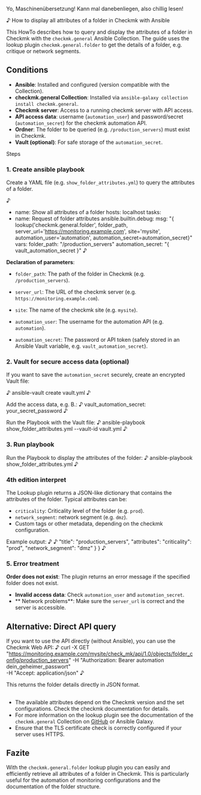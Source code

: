 Yo, Maschinenübersetzung! Kann mal danebenliegen, also chillig lesen!

♪ How to display all attributes of a folder in Checkmk with Ansible

This HowTo describes how to query and display the attributes of a folder in Checkmk with the `checkmk.general` Ansible Collection. The guide uses the lookup plugin `checkmk.general.folder` to get the details of a folder, e.g. critique or network segments.

## Conditions
- **Ansible**: Installed and configured (version compatible with the Collection).
- **checkmk.general Collection**: Installed via `ansible-galaxy collection install checkmk.general`.
- **Checkmk server**: Access to a running checkmk server with API access.
- **API access data**: username (`automation_user`) and password/secret (`automation_secret`) for the checkmk automation API.
- **Ordner**: The folder to be queried (e.g. `/production_servers`) must exist in Checkmk.
- **Vault (optional)**: For safe storage of the `automation_secret`.

Steps

### 1. Create ansible playbook
Create a YAML file (e.g. `show_folder_attributes.yml`) to query the attributes of a folder.

♪
- name: Show all attributes of a folder
hosts: localhost
tasks:
- name: Request of folder attributes
ansible.builtin.debug:
msg: "{ lookup('checkmk.general.folder', folder_path, server_url='https://monitoring.example.com', site='mysite', automation_user='automation', automation_secret=automation_secret}"
vars:
folder_path: "/production_servers"
automation_secret: "{ vault_automation_secret }"
♪

**Declaration of parameters**:
- `folder_path`: The path of the folder in Checkmk (e.g. `/production_servers`).
- `server_url`: The URL of the checkmk server (e.g. `https://monitoring.example.com`).
- `site`: The name of the checkmk site (e.g. `mysite`).
- `automation_user`: The username for the automation API (e.g. `automation`).

- `automation_secret`: The password or API token (safely stored in an Ansible Vault variable, e.g. `vault_automation_secret`).

### 2. Vault for secure access data (optional)
If you want to save the `automation_secret` securely, create an encrypted Vault file:

♪
ansible-vault create vault.yml
♪

Add the access data, e.g. B.:
♪
vault_automation_secret: your_secret_password
♪

Run the Playbook with the Vault file:
♪
ansible-playbook show_folder_attributes.yml --vault-id vault.yml
♪

### 3. Run playbook
Run the Playbook to display the attributes of the folder:
♪
ansible-playbook show_folder_attributes.yml
♪

### 4th edition interpret
The Lookup plugin returns a JSON-like dictionary that contains the attributes of the folder. Typical attributes can be:
- `criticality`: Criticality level of the folder (e.g. `prod`).
- `network_segment`: network segment (e.g. `dmz`).
- Custom tags or other metadata, depending on the checkmk configuration.

Example output:
♪
♪
"title": "production_servers",
"attributes":
"criticality": "prod",
"network_segment": "dmz"
}
}
♪

### 5. Error treatment
**Order does not exist**: The plugin returns an error message if the specified folder does not exist.
- **Invalid access data**: Check `automation_user` and `automation_secret`.
- ** Network problems**: Make sure the `server_url` is correct and the server is accessible.

## Alternative: Direct API query
If you want to use the API directly (without Ansible), you can use the Checkmk Web API:
♪
curl -X GET "https://monitoring.example.com/mysite/check_mk/api/1.0/objects/folder_config/production_servers"
-H "Authorization: Bearer automation dein_geheimer_passwort" \
-H "Accept: application/json"
♪

This returns the folder details directly in JSON format.

##

- The available attributes depend on the Checkmk version and the set configurations. Check the checkmk documentation for details.
- For more information on the lookup plugin see the documentation of the `checkmk.general` Collection on [GitHub](https://github.com/Checkmk/ansible-collection-checkmk.general) or Ansible Galaxy.
- Ensure that the TLS certificate check is correctly configured if your server uses HTTPS.

## Fazite
With the `checkmk.general.folder` lookup plugin you can easily and efficiently retrieve all attributes of a folder in Checkmk. This is particularly useful for the automation of monitoring configurations and the documentation of the folder structure.